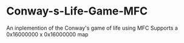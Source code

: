 # Conway-s-Life-Game-MFC
An inplemention of the Conway's game of life using MFC
Supports a 0x16000000 x 0x16000000 map

